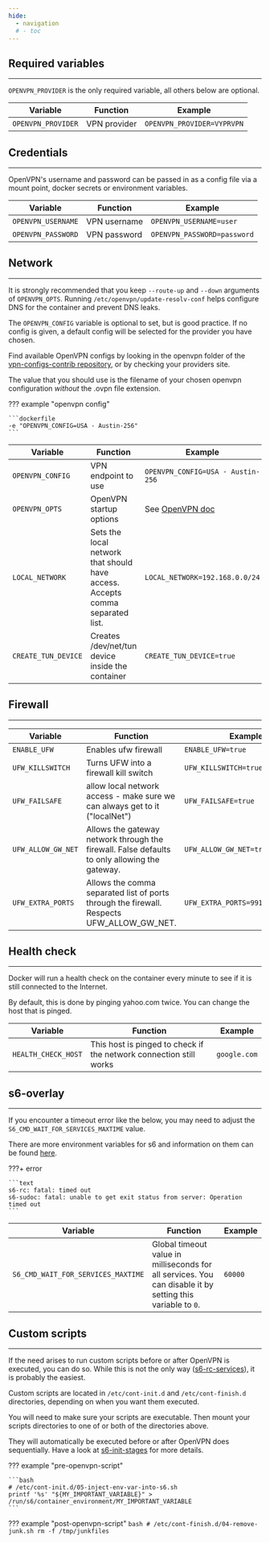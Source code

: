 ```yaml
---
hide:
  - navigation
  # - toc
---
```


## Required variables

---

`OPENVPN_PROVIDER` is the only required variable, all others below are optional.

| Variable           | Function     | Example                    |
| ------------------ | ------------ | -------------------------- |
| `OPENVPN_PROVIDER` | VPN provider | `OPENVPN_PROVIDER=VYPRVPN` |

## Credentials

---

OpenVPN's username and password can be passed in as a config file via a mount point, docker secrets or environment variables.

| Variable           | Function     | Example                     |
| ------------------ | ------------ | --------------------------- |
| `OPENVPN_USERNAME` | VPN username | `OPENVPN_USERNAME=user`     |
| `OPENVPN_PASSWORD` | VPN password | `OPENVPN_PASSWORD=password` |

## Network

---

It is strongly recommended that you keep `--route-up` and `--down` arguments of `OPENVPN_OPTS`. Running `/etc/openvpn/update-resolv-conf` helps configure DNS for the container and prevent DNS leaks.

The `OPENVPN_CONFIG` variable is optional to set, but is good practice. If no config is given, a default config will be selected for the provider you have chosen.

Find available OpenVPN configs by looking in the openvpn folder of the [vpn-configs-contrib repository](https://github.com/haugene/vpn-configs-contrib), or by checking your providers site.

The value that you should use is the filename of your chosen openvpn configuration _without_ the .ovpn file extension.

??? example "openvpn config"

    ```dockerfile
    -e "OPENVPN_CONFIG=USA - Austin-256"
    ```

| Variable            | Function                                                                      | Example                                                                     |
| ------------------- | ----------------------------------------------------------------------------- | --------------------------------------------------------------------------- |
| `OPENVPN_CONFIG`    | VPN endpoint to use                                                           | `OPENVPN_CONFIG=USA - Austin-256`                                           |
| `OPENVPN_OPTS`      | OpenVPN startup options                                                       | See [OpenVPN doc](https://build.openvpn.net/man/openvpn-2.5/openvpn.8.html) |
| `LOCAL_NETWORK`     | Sets the local network that should have access. Accepts comma separated list. | `LOCAL_NETWORK=192.168.0.0/24`                                              |
| `CREATE_TUN_DEVICE` | Creates /dev/net/tun device inside the container                              | `CREATE_TUN_DEVICE=true`                                                    |

## Firewall

---

| Variable           | Function                                                                                      | Example                          |
| ------------------ | --------------------------------------------------------------------------------------------- | -------------------------------- |
| `ENABLE_UFW`       | Enables ufw firewall                                                                          | `ENABLE_UFW=true`                |
| `UFW_KILLSWITCH`   | Turns UFW into a firewall kill switch                                                         | `UFW_KILLSWITCH=true`            |
| `UFW_FAILSAFE`     | allow local network access - make sure we can always get to it ("localNet")                   | `UFW_FAILSAFE=true`              |
| `UFW_ALLOW_GW_NET` | Allows the gateway network through the firewall. False defaults to only allowing the gateway. | `UFW_ALLOW_GW_NET=true`          |
| `UFW_EXTRA_PORTS`  | Allows the comma separated list of ports through the firewall. Respects UFW_ALLOW_GW_NET.     | `UFW_EXTRA_PORTS=9910,23561,443` |

## Health check

---

Docker will run a health check on the container every minute to see if it is still connected to the Internet.

By default, this is done by pinging yahoo.com twice. You can change the host that is pinged.

| Variable            | Function                                                           | Example      |
| ------------------- | ------------------------------------------------------------------ | ------------ |
| `HEALTH_CHECK_HOST` | This host is pinged to check if the network connection still works | `google.com` |

## s6-overlay

---

If you encounter a timeout error like the below, you may need to adjust the `S6_CMD_WAIT_FOR_SERVICES_MAXTIME` value.

There are more environment variables for s6 and information on them can be found [here](https://github.com/just-containers/s6-overlay#customizing-s6-behaviour).

???+ error

    ```text
    s6-rc: fatal: timed out
    s6-sudoc: fatal: unable to get exit status from server: Operation timed out
    ```

| Variable                           | Function                                                                                                   | Example |
| ---------------------------------- | ---------------------------------------------------------------------------------------------------------- | ------- |
| `S6_CMD_WAIT_FOR_SERVICES_MAXTIME` | Global timeout value in milliseconds for all services. You can disable it by setting this variable to `0`. | `60000` |

## Custom scripts

---

If the need arises to run custom scripts before or after OpenVPN is executed, you can do so.
While this is not the only way ([s6-rc-services](s6-overlay.md#s6-rc-services)), it is probably the easiest.

Custom scripts are located in `/etc/cont-init.d` and `/etc/cont-finish.d` directories, depending on when you want them executed.

You will need to make sure your scripts are executable. Then mount your scripts directories to one of or both of the directories above.

They will automatically be executed before or after OpenVPN does sequentially. Have a look at [s6-init-stages](s6-overlay.md#init-stages) for more details.

??? example "pre-openvpn-script"

    ```bash
    # /etc/cont-init.d/05-inject-env-var-into-s6.sh
    printf '%s' "${MY_IMPORTANT_VARIABLE}" > /run/s6/container_environment/MY_IMPORTANT_VARIABLE
    ```

??? example "post-openvpn-script"
    ```bash
    # /etc/cont-finish.d/04-remove-junk.sh
    rm -f /tmp/junkfiles
    ```

